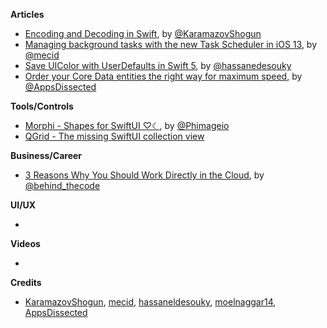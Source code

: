 **Articles**

* [Encoding and Decoding in Swift](https://www.raywenderlich.com/3418439-encoding-and-decoding-in-swift), by  [@KaramazovShogun](https://twitter.com/KaramazovShogun)
* [Managing background tasks with the new Task Scheduler in iOS 13](https://medium.com/snowdog-labs/managing-background-tasks-with-new-task-scheduler-in-ios-13-aaabdac0d95b), by [@mecid](https://twitter.com/mecid)
* [Save UIColor with UserDefaults in Swift 5](https://medium.com/@hassaneldesouky/save-uicolor-with-userdefaults-in-swift-5-951ef1aa88e8), by [@hassanedesouky](https://twitter.com/hassanedesouky)
* [Order your Core Data entities the right way for maximum speed](https://www.appsdissected.com/order-core-data-entities-maximum-speed/), by [@AppsDissected](https://twitter.com/AppsDissected)

**Tools/Controls**

* [Morphi - Shapes for SwiftUI ♡☾](https://github.com/phimage/morphi), by [@Phimageio](https://twitter.com/Phimageio)
* [QGrid - The missing SwiftUI collection view](https://github.com/Q-Mobile/QGrid)

**Business/Career**

* [3 Reasons Why You Should Work Directly in the Cloud](https://www.welcometothejungle.co/en/articles/reasons-work-cloud), by [@behind_thecode](https://twitter.com/behind_thecode)

**UI/UX**

* 

**Videos**

* 

**Credits**

* [KaramazovShogun](https://github.com/KaramazovShogun), [mecid](https://github.com/mecid), [hassaneldesouky](https://github.com/HassanElDesouky), [moelnaggar14](https://github.com/MoElnaggar14), [AppsDissected](https://github.com/AppsDissected)
